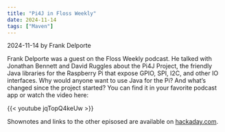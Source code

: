 ```yaml
---
title: "Pi4J in Floss Weekly"
date: 2024-11-14
tags: ["Maven"]
---
```


2024-11-14 by Frank Delporte

Frank Delporte was a guest on the Floss Weekly podcast. He talked with Jonathan Bennett and David Ruggles about the Pi4J Project, the friendly Java libraries for the Raspberry Pi that expose GPIO, SPI, I2C, and other IO interfaces. Why would anyone want to use Java for the Pi? And what’s changed since the project started? You can find it in your favorite podcast app or watch the video here:

{{< youtube jqTopQ4keUw >}}

Shownotes and links to the other episosed are available on [hackaday.com](https://hackaday.com/2024/11/13/floss-weekly-episode-809-pi4j-stable-and-boring-on-the-raspberry-pi/).